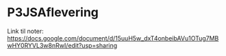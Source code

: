 # P3JSAflevering
Link til noter: https://docs.google.com/document/d/15uuH5w_dxT4onbeibAVu1OTug7MBwHY0RYVL3w8nRwI/edit?usp=sharing
